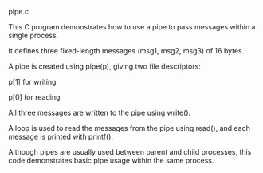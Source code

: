 pipe.c

This C program demonstrates how to use a pipe to pass messages within a single process.

It defines three fixed-length messages (msg1, msg2, msg3) of 16 bytes.

A pipe is created using pipe(p), giving two file descriptors:

p[1] for writing

p[0] for reading

All three messages are written to the pipe using write().

A loop is used to read the messages from the pipe using read(), and each message is printed with printf().

Although pipes are usually used between parent and child processes, this code demonstrates basic pipe usage within the same process.

